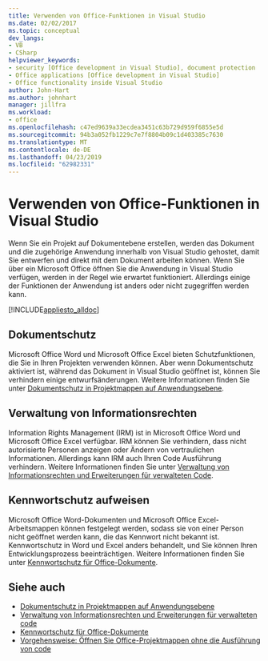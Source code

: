 ```yaml
---
title: Verwenden von Office-Funktionen in Visual Studio
ms.date: 02/02/2017
ms.topic: conceptual
dev_langs:
- VB
- CSharp
helpviewer_keywords:
- security [Office development in Visual Studio], document protection
- Office applications [Office development in Visual Studio]
- Office functionality inside Visual Studio
author: John-Hart
ms.author: johnhart
manager: jillfra
ms.workload:
- office
ms.openlocfilehash: c47ed9639a33ecdea3451c63b729d959f6855e5d
ms.sourcegitcommit: 94b3a052fb1229c7e7f8804b09c1d403385c7630
ms.translationtype: MT
ms.contentlocale: de-DE
ms.lasthandoff: 04/23/2019
ms.locfileid: "62982331"
---
```

# <a name="use-office-functionality-inside-of-visual-studio"></a>Verwenden von Office-Funktionen in Visual Studio
  Wenn Sie ein Projekt auf Dokumentebene erstellen, werden das Dokument und die zugehörige Anwendung innerhalb von Visual Studio gehostet, damit Sie entwerfen und direkt mit dem Dokument arbeiten können. Wenn Sie über ein Microsoft Office öffnen Sie die Anwendung in Visual Studio verfügen, werden in der Regel wie erwartet funktioniert. Allerdings einige der Funktionen der Anwendung ist anders oder nicht zugegriffen werden kann.

 [!INCLUDE[appliesto_alldoc](../vsto/includes/appliesto-alldoc-md.md)]

## <a name="document-protection"></a>Dokumentschutz
 Microsoft Office Word und Microsoft Office Excel bieten Schutzfunktionen, die Sie in Ihren Projekten verwenden können. Aber wenn Dokumentschutz aktiviert ist, während das Dokument in Visual Studio geöffnet ist, können Sie verhindern einige entwurfsänderungen. Weitere Informationen finden Sie unter [Dokumentschutz in Projektmappen auf Anwendungsebene](../vsto/document-protection-in-document-level-solutions.md).

## <a name="information-rights-management"></a>Verwaltung von Informationsrechten
 Information Rights Management (IRM) ist in Microsoft Office Word und Microsoft Office Excel verfügbar. IRM können Sie verhindern, dass nicht autorisierte Personen anzeigen oder Ändern von vertraulichen Informationen. Allerdings kann IRM auch Ihren Code Ausführung verhindern. Weitere Informationen finden Sie unter [Verwaltung von Informationsrechten und Erweiterungen für verwalteten Code](../vsto/information-rights-management-and-managed-code-extensions-overview.md).

## <a name="password-protection"></a>Kennwortschutz aufweisen
 Microsoft Office Word-Dokumenten und Microsoft Office Excel-Arbeitsmappen können festgelegt werden, sodass sie von einer Person nicht geöffnet werden kann, die das Kennwort nicht bekannt ist. Kennwortschutz in Word und Excel anders behandelt, und Sie können Ihren Entwicklungsprozess beeinträchtigen. Weitere Informationen finden Sie unter [Kennwortschutz für Office-Dokumente](../vsto/password-protection-on-office-documents.md).

## <a name="see-also"></a>Siehe auch
- [Dokumentschutz in Projektmappen auf Anwendungsebene](../vsto/document-protection-in-document-level-solutions.md)
- [Verwaltung von Informationsrechten und Erweiterungen für verwalteten code](../vsto/information-rights-management-and-managed-code-extensions-overview.md)
- [Kennwortschutz für Office-Dokumente](../vsto/password-protection-on-office-documents.md)
- [Vorgehensweise: Öffnen Sie Office-Projektmappen ohne die Ausführung von code](../vsto/how-to-open-office-solutions-without-running-code.md)

